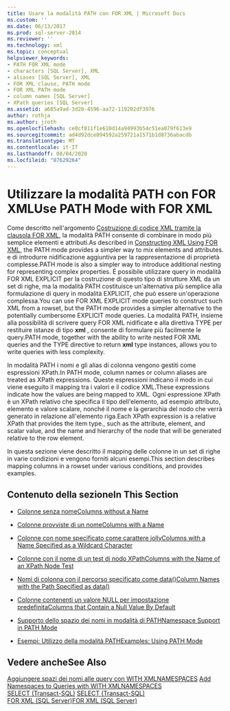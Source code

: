 ```yaml
---
title: Usare la modalità PATH con FOR XML | Microsoft Docs
ms.custom: ''
ms.date: 06/13/2017
ms.prod: sql-server-2014
ms.reviewer: ''
ms.technology: xml
ms.topic: conceptual
helpviewer_keywords:
- PATH FOR XML mode
- characters [SQL Server], XML
- aliases [SQL Server], XML
- FOR XML clause, PATH mode
- FOR XML PATH mode
- column names [SQL Server]
- XPath queries [SQL Server]
ms.assetid: a685a9ad-3d28-4596-aa72-119202df3976
author: rothja
ms.author: jroth
ms.openlocfilehash: ce0cf811f1e610d14a94993b54c51ea079f613e9
ms.sourcegitcommit: ad4d92dce894592a259721a1571b1d8736abacdb
ms.translationtype: MT
ms.contentlocale: it-IT
ms.lasthandoff: 08/04/2020
ms.locfileid: "87629264"
---
```

# <a name="use-path-mode-with-for-xml"></a><span data-ttu-id="a860a-102">Utilizzare la modalità PATH con FOR XML</span><span class="sxs-lookup"><span data-stu-id="a860a-102">Use PATH Mode with FOR XML</span></span>
  <span data-ttu-id="a860a-103">Come descritto nell'argomento [Costruzione di codice XML tramite la clausola FOR XML](for-xml-sql-server.md), la modalità PATH consente di combinare in modo più semplice elementi e attributi.</span><span class="sxs-lookup"><span data-stu-id="a860a-103">As described in [Constructing XML Using FOR XML](for-xml-sql-server.md), the PATH mode provides a simpler way to mix elements and attributes.</span></span> <span data-ttu-id="a860a-104">e di introdurre nidificazione aggiuntiva per la rappresentazione di proprietà complesse.</span><span class="sxs-lookup"><span data-stu-id="a860a-104">PATH mode is also a simpler way to introduce additional nesting for representing complex properties.</span></span> <span data-ttu-id="a860a-105">È possibile utilizzare query in modalità FOR XML EXPLICIT per la costruzione di questo tipo di strutture XML da un set di righe, ma la modalità PATH costituisce un'alternativa più semplice alla formulazione di query in modalità EXPLICIT, che può essere un'operazione complessa.</span><span class="sxs-lookup"><span data-stu-id="a860a-105">You can use FOR XML EXPLICIT mode queries to construct such XML from a rowset, but the PATH mode provides a simpler alternative to the potentially cumbersome EXPLICIT mode queries.</span></span> <span data-ttu-id="a860a-106">La modalità PATH, insieme alla possibilità di scrivere query FOR XML nidificate e alla direttiva TYPE per restituire istanze di tipo **xml** , consente di formulare più facilmente le query.</span><span class="sxs-lookup"><span data-stu-id="a860a-106">PATH mode, together with the ability to write nested FOR XML queries and the TYPE directive to return **xml** type instances, allows you to write queries with less complexity.</span></span>  
  
 <span data-ttu-id="a860a-107">In modalità PATH i nomi e gli alias di colonna vengono gestiti come espressioni XPath.</span><span class="sxs-lookup"><span data-stu-id="a860a-107">In PATH mode, column names or column aliases are treated as XPath expressions.</span></span> <span data-ttu-id="a860a-108">Queste espressioni indicano il modo in cui viene eseguito il mapping tra i valori e il codice XML.</span><span class="sxs-lookup"><span data-stu-id="a860a-108">These expressions indicate how the values are being mapped to XML.</span></span> <span data-ttu-id="a860a-109">Ogni espressione XPath è un XPath relativo che specifica il tipo dell'elemento, ad esempio attributo, elemento e valore scalare, nonché il nome e la gerarchia del nodo che verrà generato in relazione all'elemento riga.</span><span class="sxs-lookup"><span data-stu-id="a860a-109">Each XPath expression is a relative XPath that provides the item type., such as the attribute, element, and scalar value, and the name and hierarchy of the node that will be generated relative to the row element.</span></span>  
  
 <span data-ttu-id="a860a-110">In questa sezione viene descritto il mapping delle colonne in un set di righe in varie condizioni e vengono forniti alcuni esempi.</span><span class="sxs-lookup"><span data-stu-id="a860a-110">This section describes mapping columns in a rowset under various conditions, and provides examples.</span></span>  
  
## <a name="in-this-section"></a><span data-ttu-id="a860a-111">Contenuto della sezione</span><span class="sxs-lookup"><span data-stu-id="a860a-111">In This Section</span></span>  
  
-   [<span data-ttu-id="a860a-112">Colonne senza nome</span><span class="sxs-lookup"><span data-stu-id="a860a-112">Columns without a Name</span></span>](columns-without-a-name.md)  
  
-   [<span data-ttu-id="a860a-113">Colonne provviste di un nome</span><span class="sxs-lookup"><span data-stu-id="a860a-113">Columns with a Name</span></span>](columns-with-a-name.md)  
  
-   [<span data-ttu-id="a860a-114">Colonne con nome specificato come carattere jolly</span><span class="sxs-lookup"><span data-stu-id="a860a-114">Columns with a Name Specified as a Wildcard Character</span></span>](columns-with-a-name-specified-as-a-wildcard-character.md)  
  
-   [<span data-ttu-id="a860a-115">Colonne con il nome di un test di nodo XPath</span><span class="sxs-lookup"><span data-stu-id="a860a-115">Columns with the Name of an XPath Node Test</span></span>](columns-with-the-name-of-an-xpath-node-test.md)  
  
-   [<span data-ttu-id="a860a-116">Nomi di colonna con il percorso specificato come data&#40;&#41;</span><span class="sxs-lookup"><span data-stu-id="a860a-116">Column Names with the Path Specified as data&#40;&#41;</span></span>](column-names-with-the-path-specified-as-data.md)  
  
-   [<span data-ttu-id="a860a-117">Colonne contenenti un valore NULL per impostazione predefinita</span><span class="sxs-lookup"><span data-stu-id="a860a-117">Columns that Contain a Null Value By Default</span></span>](columns-that-contain-a-null-value-by-default.md)  
  
-   [<span data-ttu-id="a860a-118">Supporto dello spazio dei nomi in modalità di PATH</span><span class="sxs-lookup"><span data-stu-id="a860a-118">Namespace Support in PATH Mode</span></span>](namespace-support-in-path-mode.md)  
  
-   [<span data-ttu-id="a860a-119">Esempi: Utilizzo della modalità PATH</span><span class="sxs-lookup"><span data-stu-id="a860a-119">Examples: Using PATH Mode</span></span>](examples-using-path-mode.md)  
  
## <a name="see-also"></a><span data-ttu-id="a860a-120">Vedere anche</span><span class="sxs-lookup"><span data-stu-id="a860a-120">See Also</span></span>  
 <span data-ttu-id="a860a-121">[Aggiungere spazi dei nomi alle query con WITH XMLNAMESPACES](add-namespaces-to-queries-with-with-xmlnamespaces.md) </span><span class="sxs-lookup"><span data-stu-id="a860a-121">[Add Namespaces to Queries with WITH XMLNAMESPACES](add-namespaces-to-queries-with-with-xmlnamespaces.md) </span></span>  
 <span data-ttu-id="a860a-122">[SELECT &#40;Transact-SQL&#41;](/sql/t-sql/queries/select-transact-sql) </span><span class="sxs-lookup"><span data-stu-id="a860a-122">[SELECT &#40;Transact-SQL&#41;](/sql/t-sql/queries/select-transact-sql) </span></span>  
 [<span data-ttu-id="a860a-123">FOR XML &#40;SQL Server&#41;</span><span class="sxs-lookup"><span data-stu-id="a860a-123">FOR XML &#40;SQL Server&#41;</span></span>](for-xml-sql-server.md)  
  
  
